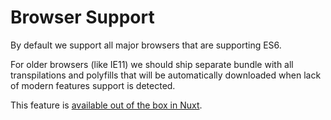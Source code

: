 # Browser Support

By default we support all major browsers that are supporting ES6. 

For older browsers (like IE11) we should ship separate  bundle with all transpilations and polyfills that will be automatically downloaded when lack of modern features support is detected.

This feature is [available out of the box in Nuxt](https://nuxtjs.org/api/configuration-modern/).
